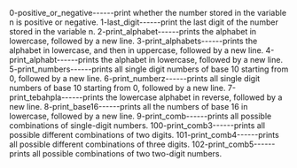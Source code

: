 0-positive_or_negative------print whether the number stored in the variable n is positive or negative.   1-last_digit------print the last digit of the number stored in the variable n.   2-print_alphabet------prints the alphabet in lowercase, followed by a new line.   3-print_alphabets------prints the alphabet in lowercase, and then in uppercase, followed by a new line.   4-print_alphabt------prints the alphabet in lowercase, followed by a new line.   5-print_numbers------prints all single digit numbers of base 10 starting from 0, followed by a new line.   6-print_numberz------prints all single digit numbers of base 10 starting from 0, followed by a new line.   7-print_tebahpla------prints the lowercase alphabet in reverse, followed by a new line.   8-print_base16------prints all the numbers of base 16 in lowercase, followed by a new line.   9-print_comb------prints all possible combinations of single-digit numbers.  100-print_comb3------prints all possible different combinations of two digits.   101-print_comb4------prints all possible different combinations of three digits.   102-print_comb5------prints all possible combinations of two two-digit numbers.  
